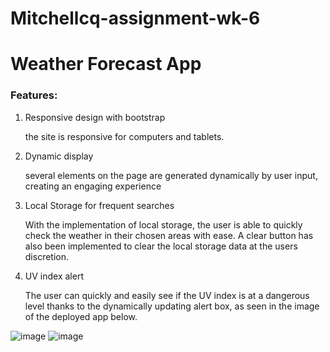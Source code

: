 # Mitchellcq-assignment-wk-6

# Weather Forecast App

### Features:
1. Responsive design with bootstrap

   the site is responsive for computers and tablets.

2. Dynamic display

   several elements on the page are generated dynamically by user input, creating an engaging experience

3. Local Storage for frequent searches

   With the implementation of local storage, the user is able to quickly check the weather in their chosen areas with ease.
   A clear button has also been implemented to clear the local storage data at the users discretion.

4. UV index alert

   The user can quickly and easily see if the UV index is at a dangerous level thanks to the dynamically updating alert box, as seen in the image of the deployed app below.

![image](https://user-images.githubusercontent.com/68998298/93878397-59c23480-fd1d-11ea-9720-3c01da30241d.png)
![image](https://user-images.githubusercontent.com/68998298/93878450-6fcff500-fd1d-11ea-9869-ec6767a9cb88.png)
